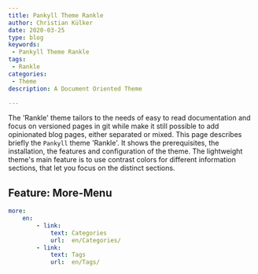 ```yaml
---
title: Pankyll Theme Rankle
author: Christian Külker
date: 2020-03-25
type: blog
keywords:
 - Pankyll Theme Rankle
tags:
 - Rankle
categories:
 - Theme
description: A Document Oriented Theme

---
```


The 'Rankle' theme tailors to the needs of easy to read documentation and focus
on versioned pages in git while make it still possible to add opinionated blog
pages, either separated or mixed. This page describes briefly the `Pankyll`
theme 'Rankle'. It shows the prerequisites, the installation, the features and
configuration of the theme. The lightweight theme's main feature is to use
contrast colors for different information sections, that let you focus on the
distinct sections.

## Feature: More-Menu

```yaml
more:
    en:
        - link:
            text: Categories
            url:  en/Categories/
        - link:
            text: Tags
            url:  en/Tags/

```

